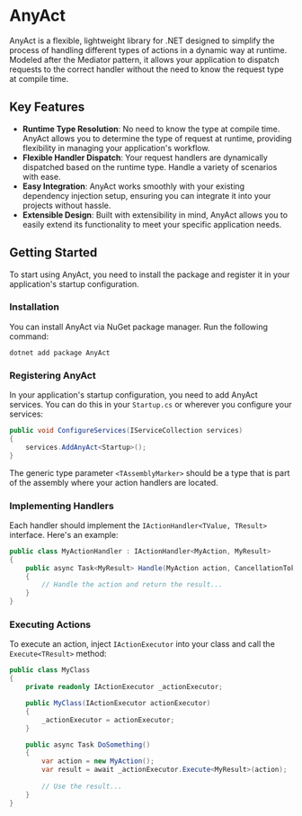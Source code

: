 ﻿# AnyAct

AnyAct is a flexible, lightweight library for .NET designed to simplify the process of handling different types of actions in a dynamic way at runtime. Modeled after the Mediator pattern, it allows your application to dispatch requests to the correct handler without the need to know the request type at compile time.

## Key Features

- **Runtime Type Resolution**: No need to know the type at compile time. AnyAct allows you to determine the type of request at runtime, providing flexibility in managing your application's workflow.
- **Flexible Handler Dispatch**: Your request handlers are dynamically dispatched based on the runtime type. Handle a variety of scenarios with ease.
- **Easy Integration**: AnyAct works smoothly with your existing dependency injection setup, ensuring you can integrate it into your projects without hassle.
- **Extensible Design**: Built with extensibility in mind, AnyAct allows you to easily extend its functionality to meet your specific application needs.

## Getting Started

To start using AnyAct, you need to install the package and register it in your application's startup configuration.

### Installation

You can install AnyAct via NuGet package manager. Run the following command:

```shell
dotnet add package AnyAct
```

### Registering AnyAct

In your application's startup configuration, you need to add AnyAct services. You can do this in your `Startup.cs` or wherever you configure your services:

```csharp
public void ConfigureServices(IServiceCollection services)
{
    services.AddAnyAct<Startup>();
}
```

The generic type parameter `<TAssemblyMarker>` should be a type that is part of the assembly where your action handlers are located.

### Implementing Handlers

Each handler should implement the `IActionHandler<TValue, TResult>` interface. Here's an example:

```csharp
public class MyActionHandler : IActionHandler<MyAction, MyResult>
{
    public async Task<MyResult> Handle(MyAction action, CancellationToken ct)
    {
        // Handle the action and return the result...
    }
}
```

### Executing Actions

To execute an action, inject `IActionExecutor` into your class and call the `Execute<TResult>` method:

```csharp
public class MyClass
{
    private readonly IActionExecutor _actionExecutor;

    public MyClass(IActionExecutor actionExecutor)
    {
        _actionExecutor = actionExecutor;
    }

    public async Task DoSomething()
    {
        var action = new MyAction();
        var result = await _actionExecutor.Execute<MyResult>(action);
        
        // Use the result...
    }
}
```